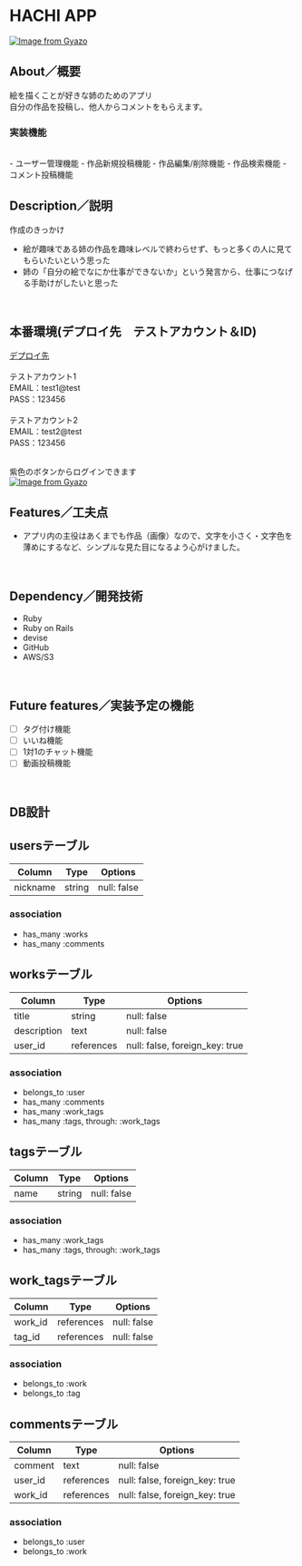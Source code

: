 # HACHI APP


[![Image from Gyazo](https://i.gyazo.com/2f889cba5ab3b9b10089038bd15f956b.gif)](https://gyazo.com/2f889cba5ab3b9b10089038bd15f956b)

## About／概要

絵を描くことが好きな姉のためのアプリ<br>
自分の作品を投稿し、他人からコメントをもらえます。
<br>

### 実装機能
<br>
- ユーザー管理機能
- 作品新規投稿機能
- 作品編集/削除機能
- 作品検索機能
- コメント投稿機能
<br>


## Description／説明

作成のきっかけ
- 絵が趣味である姉の作品を趣味レベルで終わらせず、もっと多くの人に見てもらいたいという思った
- 姉の「自分の絵でなにか仕事ができないか」という発言から、仕事につなげる手助けがしたいと思った
<br>


## 本番環境(デプロイ先　テストアカウント＆ID)

[デプロイ先](https://hachi-app.herokuapp.com/)
<br><br>
テストアカウント1<br>
EMAIL：test1@test<br>
PASS：123456<br>
<br>
テストアカウント2<br>
EMAIL：test2@test<br>
PASS：123456<br>
<br>

紫色のボタンからログインできます
<br>
[![Image from Gyazo](https://i.gyazo.com/478f2245830b5caf322ecbc3c2153655.png)](https://gyazo.com/478f2245830b5caf322ecbc3c2153655)
<br>


## Features／工夫点

- アプリ内の主役はあくまでも作品（画像）なので、文字を小さく・文字色を薄めにするなど、シンプルな見た目になるよう心がけました。
<br>

## Dependency／開発技術

- Ruby
- Ruby on Rails
- devise
- GitHub
- AWS/S3
<br>

## Future features／実装予定の機能

- [ ] タグ付け機能
- [ ] いいね機能
- [ ] 1対1のチャット機能
- [ ] 動画投稿機能
<br>


## DB設計


## usersテーブル
| Column   | Type   | Options     |
| -------- | ------ | ----------- |
| nickname | string | null: false |

### association
- has_many :works
- has_many :comments



## worksテーブル
| Column      | Type       | Options                            |
| ----------- | ---------- | ---------------------------------- |
| title       | string     | null: false                        |
| description | text       | null: false                        |
| user_id     | references | null: false, foreign_key: true     |

### association
- belongs_to :user
- has_many :comments
- has_many :work_tags
- has_many :tags, through: :work_tags



## tagsテーブル
| Column | Type   | Options     |
| ------ | ------ | ----------- |
| name   | string | null: false |

### association
- has_many :work_tags
- has_many :tags, through: :work_tags



## work_tagsテーブル
| Column  | Type       | Options     |
| ------- | ---------- | ----------- |
| work_id | references | null: false |
| tag_id  | references | null: false |

### association
- belongs_to :work
- belongs_to :tag



## commentsテーブル
| Column  | Type       | Options                        |
| ------- | ---------- | ------------------------------ |
| comment | text       | null: false                    |
| user_id | references | null: false, foreign_key: true |
| work_id | references | null: false, foreign_key: true |

### association
- belongs_to :user
- belongs_to :work
